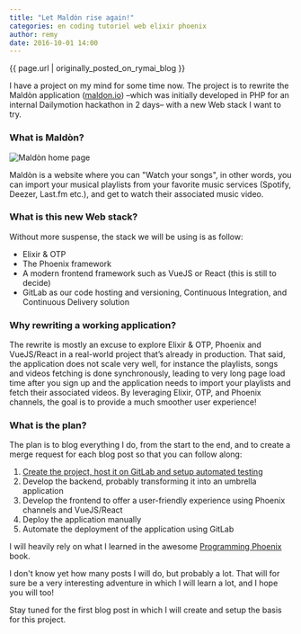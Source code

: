 ```yaml
---
title: "Let Maldòn rise again!"
categories: en coding tutoriel web elixir phoenix
author: remy
date: 2016-10-01 14:00
---
```


{{ page.url | originally_posted_on_rymai_blog }}

I have a project on my mind for some time now. The project is to rewrite the
Maldòn application ([maldon.io](http://maldon.io)) –which was initially
developed in PHP for an internal Dailymotion hackathon in 2 days– with a new Web
stack I want to try.

<!--more-->

### What is Maldòn?

<img class="full" src="https://d1yjw8g5csx279.cloudfront.net/blog/maldon/home.jpg"
  alt="Maldòn home page" title="Maldòn home page" />

Maldòn is a website where you can "Watch your songs", in other words, you can
import your musical playlists from your favorite music services (Spotify,
Deezer, Last.fm etc.), and get to watch their associated music video.

### What is this new Web stack?

Without more suspense, the stack we will be using is as follow:

- Elixir & OTP
- The Phoenix framework
- A modern frontend framework such as VueJS or React (this is still to decide)
- GitLab as our code hosting and versioning, Continuous Integration, and
  Continuous Delivery solution

### Why rewriting a working application?

The rewrite is mostly an excuse to explore Elixir & OTP, Phoenix and VueJS/React
in a real-world project that’s already in production. That said, the application
does not scale very well, for instance the playlists, songs and videos fetching
is done synchronously, leading to very long page load time after you sign up and
the application needs to import your playlists and fetch their associated
videos. By leveraging Elixir, OTP, and Phoenix channels, the goal is to provide
a much smoother user experience!

### What is the plan?

The plan is to blog everything I do, from the start to the end, and to create a
merge request for each blog post so that you can follow along:

1. [Create the project, host it on GitLab and setup automated testing]
1. Develop the backend, probably transforming it into an umbrella application
1. Develop the frontend to offer a user-friendly experience using Phoenix
  channels and VueJS/React
1. Deploy the application manually
1. Automate the deployment of the application using GitLab

I will heavily rely on what I learned in the awesome [Programming Phoenix] book.

I don't know yet how many posts I will do, but probably a lot. That will for
sure be a very interesting adventure in which I will learn a lot, and I hope you
will too!

Stay tuned for the first blog post in which I will create and setup the basis
for this project.

[Programming Phoenix]: https://pragprog.com/book/phoenix/programming-phoenix
[Create the project, host it on GitLab and setup automated testing]: /blog/2016/10/02/bootstrapping-the-maldon-project/
